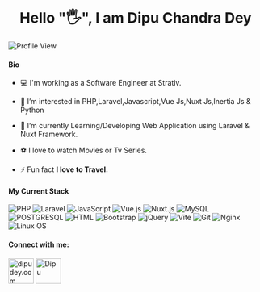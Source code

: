 <h1 align="center">Hello "🖐️", I am Dipu Chandra Dey</h1>

<!-- ![GitHub followers](https://img.shields.io/github/followers/dipudey?logo=GitHub&style=for-the-badge)  -->
![Profile View](https://komarev.com/ghpvc/?username=dipudey)


#### Bio
- 💻 I'm working as a Software Engineer at Strativ.

- 👀 I’m interested in PHP,Laravel,Javascript,Vue Js,Nuxt Js,Inertia Js & Python

- 🌱 I’m currently Learning/Developing Web Application using Laravel & Nuxt Framework.

- ⚽ I love to watch Movies or Tv Series.

- ⚡ Fun fact **I love to Travel.**

#### My Current Stack
![PHP](https://img.shields.io/badge/PHP-777BB4?style=flat-square&logo=php&logoColor=white)
![Laravel](https://img.shields.io/badge/Laravel-FF2D20?style=flat-square&logo=laravel&logoColor=white)
![JavaScript](https://img.shields.io/badge/JavaScript-F7DF1E?style=flat-square&logo=javascript&logoColor=black)
![Vue.js](https://img.shields.io/badge/Vue.js-35495E?style=flat-square&logo=vue.js&logoColor=4FC08D)
![Nuxt.js](https://img.shields.io/badge/Nuxt.js-35495E?style=flat-square&logo=nuxt.js&logoColor=4FC08D)
![MySQL](https://img.shields.io/badge/MySQL-005C84?style=flat-square&logo=mysql&logoColor=white)
![POSTGRESQL](https://img.shields.io/badge/MariaDB-003545?style=flat-square&logo=mariadb&logoColor=white)
![HTML](https://img.shields.io/badge/HTML5-E34F26?style=flat-square&logo=html5&logoColor=white)
![Bootstrap](https://img.shields.io/badge/Bootstrap-563D7C?style=flat-square&logo=bootstrap&logoColor=white)
![jQuery](https://img.shields.io/badge/jQuery-0769AD?style=flat-square&logo=jquery&logoColor=yellow)
![Vite](https://img.shields.io/badge/Vite-593D88?style=flat-square&logo=vite&logoColor=green)
![Git](https://img.shields.io/badge/Git-0CC1F3?style=flat-square&logo=git&logoColor=white)
![Nginx](https://img.shields.io/badge/Nginx-0CC1F3?style=flat-square&logo=nginx&logoColor=white)
![Linux OS](https://img.shields.io/badge/linuxOS-000000?style=flat-square&logo=ubuntu&logoColor=white)
<!-- <img height="48" src="https://cdn-icons-png.flaticon.com/512/5968/5968332.png" alt="Php"> <img height="48" src="https://upload.wikimedia.org/wikipedia/commons/9/9a/Laravel.svg" alt="Laravel"> <img height="48" src="https://pngset.com/images/mysql-logo-sea-life-animal-mammal-transparent-png-2425824.png" alt="Mysql"> <img height="48" src="https://upload.wikimedia.org/wikipedia/commons/9/95/Vue.js_Logo_2.svg" alt="Vue"> <img height="48" src="https://upload.wikimedia.org/wikipedia/commons/a/ae/Nuxt_logo.svg" alt="Nuxt Js"> <img height="48" src="https://upload.wikimedia.org/wikipedia/commons/9/9a/Visual_Studio_Code_1.35_icon.svg" alt="vs code"> <img height="48" src="https://upload.wikimedia.org/wikipedia/commons/a/ab/Logo-ubuntu_cof-orange-hex.svg" alt="Ubuntu"> <img height="48" src="https://cdn.icon-icons.com/icons2/2107/PNG/512/file_type_nginx_icon_130305.png" alt="nginx"> <img height="48" src="https://git-scm.com/images/logos/logomark-orange@2x.png" alt="git"> -->



#### Connect with me:

<a href="https://dipudey.com" target="blank"><img src="https://cdn-icons-png.flaticon.com/512/841/841364.png" alt="dipudey.com" height="50" width="50" /></a>
<a href="https://linkedin.com/in/dipu-chandra-dey-09287a207" target="blank"><img src="https://img.icons8.com/color/344/linkedin.png" alt="Dipu" height="50" width="50" /></a>

